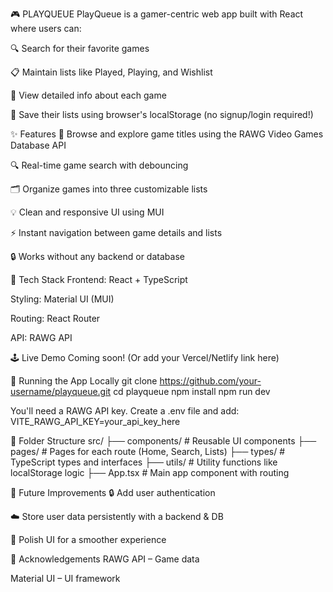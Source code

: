 🎮 PLAYQUEUE
PlayQueue is a gamer-centric web app built with React where users can:

🔍 Search for their favorite games

📋 Maintain lists like Played, Playing, and Wishlist

🧠 View detailed info about each game

💾 Save their lists using browser's localStorage (no signup/login required!)

✨ Features
  🎯 Browse and explore game titles using the RAWG Video Games Database API

  🔍 Real-time game search with debouncing

  🗂️ Organize games into three customizable lists

  💡 Clean and responsive UI using MUI

  ⚡ Instant navigation between game details and lists

  🔒 Works without any backend or database

🔧 Tech Stack
  Frontend: React + TypeScript

  Styling: Material UI (MUI)

  Routing: React Router

  API: RAWG API

🕹️ Live Demo
Coming soon! (Or add your Vercel/Netlify link here)

🧪 Running the App Locally
  git clone https://github.com/your-username/playqueue.git
  cd playqueue
  npm install
  npm run dev

  You'll need a RAWG API key. Create a .env file and add:
  VITE_RAWG_API_KEY=your_api_key_here


📁 Folder Structure
  src/
  ├── components/        # Reusable UI components
  ├── pages/             # Pages for each route (Home, Search, Lists)
  ├── types/             # TypeScript types and interfaces
  ├── utils/             # Utility functions like localStorage logic
  ├── App.tsx            # Main app component with routing

📌 Future Improvements
  🔒 Add user authentication

  ☁️ Store user data persistently with a backend & DB

  🎨 Polish UI for a smoother experience


🙌 Acknowledgements
  RAWG API – Game data

  Material UI – UI framework

